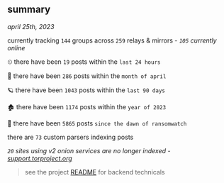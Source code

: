 
## summary
_april 25th, 2023_

currently tracking `144` groups across `259` relays & mirrors - _`105` currently online_

⏲ there have been `19` posts within the `last 24 hours`

🦈 there have been `286` posts within the `month of april`

🪐 there have been `1043` posts within the `last 90 days`

🏚 there have been `1174` posts within the `year of 2023`

🦕 there have been `5865` posts `since the dawn of ransomwatch`

there are `73` custom parsers indexing posts

_`20` sites using v2 onion services are no longer indexed - [support.torproject.org](https://support.torproject.org/onionservices/v2-deprecation/)_

> see the project [README](https://github.com/joshhighet/ransomwatch#ransomwatch--) for backend technicals
